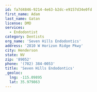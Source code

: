 ```yaml
---
id: fa7d4846-9214-4e63-b2dc-e9157d34e0fd
first_name: Adam
last_name: Gatan
license: DMD
services:
  - Endodontist
category: Dentists
org_name: 'Seven Hills Endodontics'
address: '2810 W Horizon Ridge Pkwy'
city: Henderson
state: NV
zip: '89052'
phone: '(702) 384-0053'
title: 'Seven Hills Endodontics'
_geoloc:
  lng: -115.09895
  lat: 35.979863
---
```


